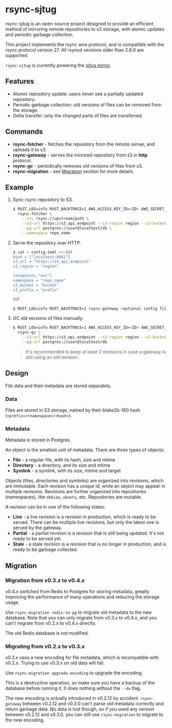 # rsync-sjtug

rsync-sjtug is an open-source project designed to provide an efficient method of mirroring remote repositories to s3
storage, with atomic updates and periodic garbage collection.

This project implements the rsync wire protocol, and is compatible with the rsync protocol version 27. All rsyncd
versions older than 2.6.0 are supported.

`rsync-sjtug` is currently powering the [sjtug mirror](https://mirror.sjtu.edu.cn/).

## Features

* Atomic repository update: users never see a partially updated repository.
* Periodic garbage collection: old versions of files can be removed from the storage.
* Delta transfer: only the changed parts of files are transferred.

## Commands

* **rsync-fetcher** - fetches the repository from the remote server, and uploads it to s3.
* **rsync-gateway** - serves the mirrored repository from s3 in **http** protocol.
* **rsync-gc** - periodically removes old versions of files from s3.
* **rsync-migration** - see [Migration](#migration) section for more details.

## Example

1. Sync rsync repository to S3.
    ```bash
    $ RUST_LOG=info RUST_BACKTRACE=1 AWS_ACCESS_KEY_ID=<ID> AWS_SECRET_ACCESS_KEY=<KEY> \
      rsync-fetcher \
        --src rsync://upstream/path \
        --s3-url https://s3_api_endpoint --s3-region region --s3-bucket bucket --s3-prefix prefix \
        --pg-url postgres://user@localhost/db \
        --namespace repo_name
    ```
2. Serve the repository over HTTP.
    ```bash
    $ cat > config.toml <<-EOF
    bind = ["localhost:8081"]
    s3_url = "https://s3_api_endpoint"
    s3_region = "region"

    [endpoints."out"]
    namespace = "repo_name"
    s3_bucket = "bucket"
    s3_prefix = "prefix"
   
    EOF

    $ RUST_LOG=info RUST_BACKTRACE=1 rsync-gateway <optional config file>
    ```
3. GC old versions of files manually.
    ```bash
    $ RUST_LOG=info RUST_BACKTRACE=1 AWS_ACCESS_KEY_ID=<ID> AWS_SECRET_ACCESS_KEY=<KEY> \
      rsync-gc \
        --s3-url https://s3_api_endpoint --s3-region region --s3-bucket bucket --s3-prefix repo_name \
        --pg-url postgres://user@localhost/db
    ```
   > It's recommended to keep at least 2 revisions in case a gateway is still using an old revision.

## Design

File data and their metadata are stored separately.

### Data

Files are stored in S3 storage, named by their blake2b-160 hash (`<prefix>/<namespace>/<hash>`).

### Metadata

Metadata is stored in Postgres.

An object is the smallest unit of metadata. There are three types of objects:
- **File** - a regular file, with its hash, size and mtime
- **Directory** - a directory, and its size and mtime
- **Symlink** - a symlink, with its size, mtime and target

Objects (files, directories and symlinks) are organized into revisions, which are immutable. Each revision has a unique
id, while an object may appear in multiple revisions. Revisions are further organized into repositories (namespaces),
like `debian`, `ubuntu`, etc. Repositories are mutable.

A revision can be in one of the following states:

- **Live** - a live revision is a revision in production, which is ready to be served. There can be multiple live 
    revisions, but only the latest one is served by the gateway.
- **Partial** - a partial revision is a revision that is still being updated. It's not ready to be served yet.
- **Stale** - a stale revision is a revision that is no longer in production, and is ready to be garbage collected.

## Migration

### Migration from v0.3.x to v0.4.x

v0.4.x switched from Redis to Postgres for storing metadata, greatly improving the performance of many operations and
reducing the storage usage.

Use `rsync-migration redis-to-pg` to migrate old metadata to the new database. Note that you can only migrate from
v0.3.x to v0.4.x, and you can't migrate from v0.2.x to v0.4.x directly.

The old Redis database is not modified.

### Migrating from v0.2.x to v0.3.x

v0.3.x uses a new encoding for file metadata, which is incompatible with v0.2.x. Trying to use v0.3.x on old data will
fail.

Use `rsync-migration upgrade-encoding` to upgrade the encoding.

This is a destructive operation, so make sure you have a backup of the database before running it. It does nothing
without the `--do` flag.

The new encoding is actually introduced in v0.2.12 by accident. `rsync-gateway` between v0.2.12 and v0.3.0 can't parse
old metadata correctly and return garbage data. No data is lost though, so if you used any version between v0.2.12 and
v0.3.0, you can still use `rsync-migration` to migrate to the new encoding.